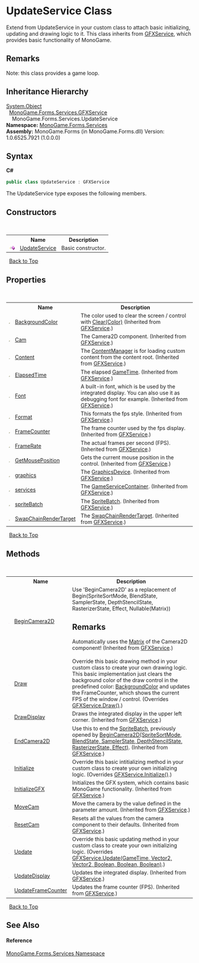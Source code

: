 # UpdateService Class
 

Extend from UpdateService in your custom class to attach basic initializing, updating and drawing logic to it. This class inherits from <a href="843019aa-13ba-6e12-701f-4f88fdd1092a">GFXService</a>, which provides basic functionality of MonoGame. 

## Remarks
Note: this class provides a game loop.


## Inheritance Hierarchy
<a href="http://msdn2.microsoft.com/en-us/library/e5kfa45b" target="_blank">System.Object</a><br />&nbsp;&nbsp;<a href="843019aa-13ba-6e12-701f-4f88fdd1092a">MonoGame.Forms.Services.GFXService</a><br />&nbsp;&nbsp;&nbsp;&nbsp;MonoGame.Forms.Services.UpdateService<br />
**Namespace:**&nbsp;<a href="0e732159-5c83-72a0-ba31-6e6659d34a21">MonoGame.Forms.Services</a><br />**Assembly:**&nbsp;MonoGame.Forms (in MonoGame.Forms.dll) Version: 1.0.6525.7921 (1.0.0.0)

## Syntax

**C#**<br />
``` C#
public class UpdateService : GFXService
```

The UpdateService type exposes the following members.


## Constructors
&nbsp;<table><tr><th></th><th>Name</th><th>Description</th></tr><tr><td>![Public method](media/pubmethod.gif "Public method")</td><td><a href="45e44052-b925-1a9d-3cab-28cf11b764cb">UpdateService</a></td><td>
Basic constructor.</td></tr></table>&nbsp;
<a href="#updateservice-class">Back to Top</a>

## Properties
&nbsp;<table><tr><th></th><th>Name</th><th>Description</th></tr><tr><td>![Public property](media/pubproperty.gif "Public property")</td><td><a href="b7e4a968-30f9-4a35-4057-d798b9f51d17">BackgroundColor</a></td><td>
The color used to clear the screen / control with <a href="http://msdn2.microsoft.com/en-us/library/ff433733" target="_blank">Clear(Color)</a>
 (Inherited from <a href="843019aa-13ba-6e12-701f-4f88fdd1092a">GFXService</a>.)</td></tr><tr><td>![Public property](media/pubproperty.gif "Public property")</td><td><a href="beedf02f-80fb-75e8-86a1-5a11cec21897">Cam</a></td><td>
The Camera2D component.
 (Inherited from <a href="843019aa-13ba-6e12-701f-4f88fdd1092a">GFXService</a>.)</td></tr><tr><td>![Public property](media/pubproperty.gif "Public property")</td><td><a href="ed80423c-b251-24a6-d9a2-4ad1ec530b2d">Content</a></td><td>
The <a href="http://msdn2.microsoft.com/en-us/library/bb195436" target="_blank">ContentManager</a> is for loading custom content from the content root.
 (Inherited from <a href="843019aa-13ba-6e12-701f-4f88fdd1092a">GFXService</a>.)</td></tr><tr><td>![Public property](media/pubproperty.gif "Public property")</td><td><a href="6ebf50ae-ba43-edb1-a73d-ed7460f02047">ElapsedTime</a></td><td>
The elapsed <a href="http://msdn2.microsoft.com/en-us/library/bb197031" target="_blank">GameTime</a>.
 (Inherited from <a href="843019aa-13ba-6e12-701f-4f88fdd1092a">GFXService</a>.)</td></tr><tr><td>![Public property](media/pubproperty.gif "Public property")</td><td><a href="83111b74-7514-51ec-9bd9-b865afe930b4">Font</a></td><td>
A built-in font, which is be used by the integrated display. You can also use it as debugging font for example.
 (Inherited from <a href="843019aa-13ba-6e12-701f-4f88fdd1092a">GFXService</a>.)</td></tr><tr><td>![Public property](media/pubproperty.gif "Public property")</td><td><a href="ce3a6607-b7e7-0e4a-bcb4-1afe79cdde82">Format</a></td><td>
This formats the fps style.
 (Inherited from <a href="843019aa-13ba-6e12-701f-4f88fdd1092a">GFXService</a>.)</td></tr><tr><td>![Public property](media/pubproperty.gif "Public property")</td><td><a href="0730b07a-99fb-c7b4-2603-cb0bc175af0a">FrameCounter</a></td><td>
The frame counter used by the fps display.
 (Inherited from <a href="843019aa-13ba-6e12-701f-4f88fdd1092a">GFXService</a>.)</td></tr><tr><td>![Public property](media/pubproperty.gif "Public property")</td><td><a href="321787b7-1159-99dc-dc9d-fc8f94aaaa8a">FrameRate</a></td><td>
The actual frames per second (FPS).
 (Inherited from <a href="843019aa-13ba-6e12-701f-4f88fdd1092a">GFXService</a>.)</td></tr><tr><td>![Public property](media/pubproperty.gif "Public property")</td><td><a href="2611d2b2-5fb0-0ed7-84c8-a99b6ebd377f">GetMousePosition</a></td><td>
Gets the current mouse position in the control.
 (Inherited from <a href="843019aa-13ba-6e12-701f-4f88fdd1092a">GFXService</a>.)</td></tr><tr><td>![Public property](media/pubproperty.gif "Public property")</td><td><a href="f6c73904-cf49-3e0c-0d50-751f99f6e957">graphics</a></td><td>
The <a href="http://msdn2.microsoft.com/en-us/library/bb197329" target="_blank">GraphicsDevice</a>.
 (Inherited from <a href="843019aa-13ba-6e12-701f-4f88fdd1092a">GFXService</a>.)</td></tr><tr><td>![Public property](media/pubproperty.gif "Public property")</td><td><a href="171c9e6b-91b8-1205-a370-db9daeed85e4">services</a></td><td>
The <a href="http://msdn2.microsoft.com/en-us/library/bb197028" target="_blank">GameServiceContainer</a>.
 (Inherited from <a href="843019aa-13ba-6e12-701f-4f88fdd1092a">GFXService</a>.)</td></tr><tr><td>![Public property](media/pubproperty.gif "Public property")</td><td><a href="6b508b95-602e-e2ca-a9ec-18344e232893">spriteBatch</a></td><td>
The <a href="http://msdn2.microsoft.com/en-us/library/bb199034" target="_blank">SpriteBatch</a>.
 (Inherited from <a href="843019aa-13ba-6e12-701f-4f88fdd1092a">GFXService</a>.)</td></tr><tr><td>![Public property](media/pubproperty.gif "Public property")</td><td><a href="ab51da12-54af-622f-537e-658c745fa339">SwapChainRenderTarget</a></td><td>
The <a href="ab51da12-54af-622f-537e-658c745fa339">SwapChainRenderTarget</a>.
 (Inherited from <a href="843019aa-13ba-6e12-701f-4f88fdd1092a">GFXService</a>.)</td></tr></table>&nbsp;
<a href="#updateservice-class">Back to Top</a>

## Methods
&nbsp;<table><tr><th></th><th>Name</th><th>Description</th></tr><tr><td>![Public method](media/pubmethod.gif "Public method")</td><td><a href="eda18a77-5c46-d604-3720-3efb877af33c">BeginCamera2D</a></td><td>
Use 'BeginCamera2D' as a replacement of Begin(SpriteSortMode, BlendState, SamplerState, DepthStencilState, RasterizerState, Effect, Nullable(Matrix))

## Remarks
Automatically uses the <a href="http://msdn2.microsoft.com/en-us/library/bb197911" target="_blank">Matrix</a> of the Camera2D component!
 (Inherited from <a href="843019aa-13ba-6e12-701f-4f88fdd1092a">GFXService</a>.)</td></tr><tr><td>![Public method](media/pubmethod.gif "Public method")</td><td><a href="b97bf35c-18b6-64d0-c0dc-ce918db2d043">Draw</a></td><td>
Override this basic drawing method in your custom class to create your own drawing logic. This basic implementation just clears the background color of the draw control in the predefined color: <a href="b7e4a968-30f9-4a35-4057-d798b9f51d17">BackgroundColor</a> and updates the FrameCounter, which shows the current FPS of the window / control.
 (Overrides <a href="eae4696d-eacc-2779-a2e6-3c27c0651f9e">GFXService.Draw()</a>.)</td></tr><tr><td>![Public method](media/pubmethod.gif "Public method")</td><td><a href="7dbf7eea-d514-7f07-9870-6298c89b4bcc">DrawDisplay</a></td><td>
Draws the integrated display in the upper left corner.
 (Inherited from <a href="843019aa-13ba-6e12-701f-4f88fdd1092a">GFXService</a>.)</td></tr><tr><td>![Public method](media/pubmethod.gif "Public method")</td><td><a href="7561744e-c309-7efc-6bbd-33773d56795f">EndCamera2D</a></td><td>
Use this to end the <a href="http://msdn2.microsoft.com/en-us/library/bb199034" target="_blank">SpriteBatch</a>, previously opened by <a href="eda18a77-5c46-d604-3720-3efb877af33c">BeginCamera2D(SpriteSortMode, BlendState, SamplerState, DepthStencilState, RasterizerState, Effect)</a>.
 (Inherited from <a href="843019aa-13ba-6e12-701f-4f88fdd1092a">GFXService</a>.)</td></tr><tr><td>![Public method](media/pubmethod.gif "Public method")</td><td><a href="395c81f9-43d1-f8eb-c8ae-d48aaf2aea8f">Initialize</a></td><td>
Override this basic intitializing method in your custom class to create your own initializing logic.
 (Overrides <a href="7b72cfd6-d8fc-f65f-3ffb-4775b9ca4fe8">GFXService.Initialize()</a>.)</td></tr><tr><td>![Public method](media/pubmethod.gif "Public method")</td><td><a href="0aa9f24c-4e50-5272-5691-e8827765032c">InitializeGFX</a></td><td>
Initializes the GFX system, which contains basic MonoGame functionality.
 (Inherited from <a href="843019aa-13ba-6e12-701f-4f88fdd1092a">GFXService</a>.)</td></tr><tr><td>![Public method](media/pubmethod.gif "Public method")</td><td><a href="c90465a3-011a-cfff-1887-2181085dc72f">MoveCam</a></td><td>
Move the camera by the value defined in the parameter amount.
 (Inherited from <a href="843019aa-13ba-6e12-701f-4f88fdd1092a">GFXService</a>.)</td></tr><tr><td>![Public method](media/pubmethod.gif "Public method")</td><td><a href="ce4fbfc6-6624-a469-a278-70b051a15c0d">ResetCam</a></td><td>
Resets all the values from the camera component to their defaults.
 (Inherited from <a href="843019aa-13ba-6e12-701f-4f88fdd1092a">GFXService</a>.)</td></tr><tr><td>![Public method](media/pubmethod.gif "Public method")</td><td><a href="69b9a7f8-fede-cd08-0aa3-05ef4700de58">Update</a></td><td>
Override this basic updating method in your custom class to create your own initializing logic.
 (Overrides <a href="4f227221-a589-7846-c690-9637a9f746be">GFXService.Update(GameTime, Vector2, Vector2, Boolean, Boolean, Boolean)</a>.)</td></tr><tr><td>![Public method](media/pubmethod.gif "Public method")</td><td><a href="95156b3e-9488-7365-b61a-a10f3fb857fa">UpdateDisplay</a></td><td>
Updates the integrated display.
 (Inherited from <a href="843019aa-13ba-6e12-701f-4f88fdd1092a">GFXService</a>.)</td></tr><tr><td>![Public method](media/pubmethod.gif "Public method")</td><td><a href="bf788c29-ee9a-b3d5-26e0-cb48bf3a4138">UpdateFrameCounter</a></td><td>
Updates the frame counter (FPS).
 (Inherited from <a href="843019aa-13ba-6e12-701f-4f88fdd1092a">GFXService</a>.)</td></tr></table>&nbsp;
<a href="#updateservice-class">Back to Top</a>

## See Also


#### Reference
<a href="0e732159-5c83-72a0-ba31-6e6659d34a21">MonoGame.Forms.Services Namespace</a><br />